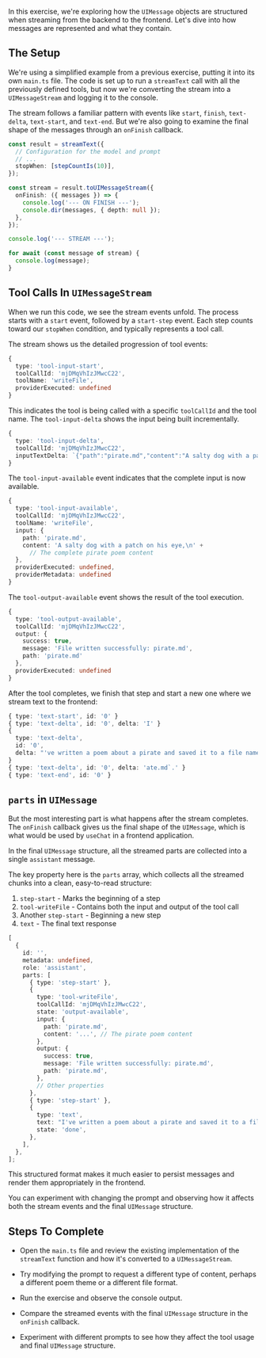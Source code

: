 In this exercise, we're exploring how the `UIMessage` objects are structured when streaming from the backend to the frontend. Let's dive into how messages are represented and what they contain.

## The Setup

We're using a simplified example from a previous exercise, putting it into its own `main.ts` file. The code is set up to run a `streamText` call with all the previously defined tools, but now we're converting the stream into a `UIMessageStream` and logging it to the console.

The stream follows a familiar pattern with events like `start`, `finish`, `text-delta`, `text-start`, and `text-end`. But we're also going to examine the final shape of the messages through an `onFinish` callback.

```ts
const result = streamText({
  // Configuration for the model and prompt
  // ...
  stopWhen: [stepCountIs(10)],
});

const stream = result.toUIMessageStream({
  onFinish: ({ messages }) => {
    console.log('--- ON FINISH ---');
    console.dir(messages, { depth: null });
  },
});

console.log('--- STREAM ---');

for await (const message of stream) {
  console.log(message);
}
```

## Tool Calls In `UIMessageStream`

When we run this code, we see the stream events unfold. The process starts with a `start` event, followed by a `start-step` event. Each step counts toward our `stopWhen` condition, and typically represents a tool call.

The stream shows us the detailed progression of tool events:

```ts
{
  type: 'tool-input-start',
  toolCallId: 'mjDMqVhIzJMwcC22',
  toolName: 'writeFile',
  providerExecuted: undefined
}
```

This indicates the tool is being called with a specific `toolCallId` and the tool name. The `tool-input-delta` shows the input being built incrementally.

```ts
{
  type: 'tool-input-delta',
  toolCallId: 'mjDMqVhIzJMwcC22',
  inputTextDelta: `{"path":"pirate.md","content":"A salty dog with a patch on his eye,\\nSailed the seas under a stormy sky.\\nWith a cutlass keen and a parrot so green,\\nHe plundered and roamed, a fearsome machine.\\n\\nGold doubloons and jewels so bright,\\nFilled his chest with all his might.\\nA life of adventure, wild and free,\\nA pirate's life, for him and for me!"}`
}
```

The `tool-input-available` event indicates that the complete input is now available.

```ts
{
  type: 'tool-input-available',
  toolCallId: 'mjDMqVhIzJMwcC22',
  toolName: 'writeFile',
  input: {
    path: 'pirate.md',
    content: 'A salty dog with a patch on his eye,\n' +
      // The complete pirate poem content
  },
  providerExecuted: undefined,
  providerMetadata: undefined
}
```

The `tool-output-available` event shows the result of the tool execution.

```ts
{
  type: 'tool-output-available',
  toolCallId: 'mjDMqVhIzJMwcC22',
  output: {
    success: true,
    message: 'File written successfully: pirate.md',
    path: 'pirate.md'
  },
  providerExecuted: undefined
}
```

After the tool completes, we finish that step and start a new one where we stream text to the frontend:

```ts
{ type: 'text-start', id: '0' }
{ type: 'text-delta', id: '0', delta: 'I' }
{
  type: 'text-delta',
  id: '0',
  delta: "'ve written a poem about a pirate and saved it to a file named `pir"
}
{ type: 'text-delta', id: '0', delta: 'ate.md`.' }
{ type: 'text-end', id: '0' }
```

## `parts` in `UIMessage`

But the most interesting part is what happens after the stream completes. The `onFinish` callback gives us the final shape of the `UIMessage`, which is what would be used by `useChat` in a frontend application.

In the final `UIMessage` structure, all the streamed parts are collected into a single `assistant` message.

The key property here is the `parts` array, which collects all the streamed chunks into a clean, easy-to-read structure:

1. `step-start` - Marks the beginning of a step
2. `tool-writeFile` - Contains both the input and output of the tool call
3. Another `step-start` - Beginning a new step
4. `text` - The final text response

```ts
[
  {
    id: '',
    metadata: undefined,
    role: 'assistant',
    parts: [
      { type: 'step-start' },
      {
        type: 'tool-writeFile',
        toolCallId: 'mjDMqVhIzJMwcC22',
        state: 'output-available',
        input: {
          path: 'pirate.md',
          content: '...', // The pirate poem content
        },
        output: {
          success: true,
          message: 'File written successfully: pirate.md',
          path: 'pirate.md',
        },
        // Other properties
      },
      { type: 'step-start' },
      {
        type: 'text',
        text: "I've written a poem about a pirate and saved it to a file named `pirate.md`.",
        state: 'done',
      },
    ],
  },
];
```

This structured format makes it much easier to persist messages and render them appropriately in the frontend.

You can experiment with changing the prompt and observing how it affects both the stream events and the final `UIMessage` structure.

## Steps To Complete

- Open the `main.ts` file and review the existing implementation of the `streamText` function and how it's converted to a `UIMessageStream`.

- Try modifying the prompt to request a different type of content, perhaps a different poem theme or a different file format.

- Run the exercise and observe the console output.

- Compare the streamed events with the final `UIMessage` structure in the `onFinish` callback.

- Experiment with different prompts to see how they affect the tool usage and final `UIMessage` structure.

